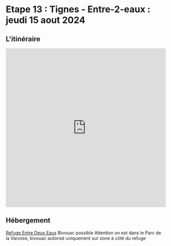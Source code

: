 # Etape 13 : Tignes - Entre-2-eaux : jeudi 15 aout 2024

## L'itinéraire

<iframe src="https://gpx.studio/?state=%7B%22ids%22:%5B%221xevKv4kQaQxGdl9L5zFqsgFwh7cQnDg3%22%5D%7D&embed&distance" width="100%" height="500" frameborder="0" allowfullscreen><p><a href="https://gpx.studio/?state=%7B%22ids%22:%5B%221xevKv4kQaQxGdl9L5zFqsgFwh7cQnDg3%22%5D%7D"></a></p></iframe>

## Hébergement
[Refuge Entre Deux Eaux](https://www.refuges-vanoise.com/fiche-hebergement-entre-deux-eaux-tour-des-glaciers-de-la-vanoise-vanoise-60n5h5vonly9.html)
Bivouac possible
Attention on est dans le Parc de la Vanoise, bivouac autorisé uniquement sur zone à côté du refuge
